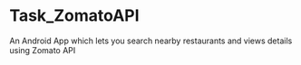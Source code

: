 # Task_ZomatoAPI
An Android App which lets you search nearby restaurants and views details using Zomato API
